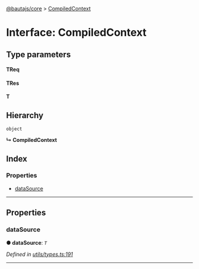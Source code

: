 [@bautajs/core](../README.md) > [CompiledContext](../interfaces/compiledcontext.md)

# Interface: CompiledContext

## Type parameters
#### TReq 
#### TRes 
#### T 
## Hierarchy

 `object`

**↳ CompiledContext**

## Index

### Properties

* [dataSource](compiledcontext.md#datasource)

---

## Properties

<a id="datasource"></a>

###  dataSource

**● dataSource**: *`T`*

*Defined in [utils/types.ts:191](https://github.axa.com/Digital/bauta-nodejs/blob/9b864df/packages/bautajs/src/utils/types.ts#L191)*

___

